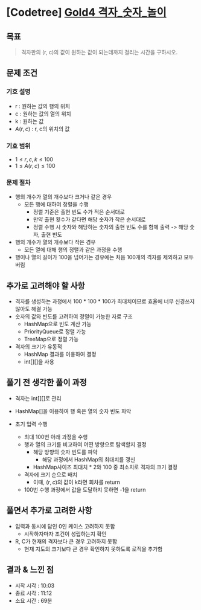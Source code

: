 # [Codetree] [Gold4 격자_숫자_놀이](https://www.codetree.ai/training-field/frequent-problems/matrix-number-play/description?page=2&pageSize=20)

## 목표
> 격자판의 (r, c)의 값이 원하는 값이 되는데까지 걸리는 시간을 구하시오.
## 문제 조건
### 기호 설명
* r : 원하는 값의 행의 위치
* c : 원하는 값의 열의 위치
* k : 원하는 값
* $A(r, c)$ : r, c의 위치의 값
### 기호 범위
* $1 \leq r, c, k \leq 100$
* $1 \leq A(r, c) \leq 100$
### 문제 절차
* 행의 개수가 열의 개수보다 크거나 같은 경우
  * 모든 행에 대하여 정렬을 수행
    * 정렬 기준은 출현 빈도 수가 적은 순서대로
    * 만약 출현 횟수가 같다면 해당 숫자가 작은 순서대로
    * 정렬 수행 시 숫자와 해당하는 숫자의 출현 빈도 수를 함께 출력 -> 해당 숫자, 출현 빈도
* 행의 개수가 열의 개수보다 작은 경우
  * 모든 열에 대해 행의 정렬과 같은 과정을 수행
* 행이나 열의 길이가 100을 넘어가는 경우에는 처음 100개의 격자를 제외하고 모두 버림

## 추가로 고려해야 할 사항
* 격자를 생성하는 과정에서 100 * 100 * 100가 최대치이므로 효율에 너무 신경쓰지 않아도 해결 가능
* 숫자의 값와 빈도를 고려하여 정렬이 가능한 자료 구조
  * HashMap으로 빈도 계산 가능
  * PriorityQueue로 정렬 가능
  * TreeMap으로 정렬 가능
* 격자의 크기가 유동적
  * HashMap 결과를 이용하여 결정
  * int[][]을 사용
## 풀기 전 생각한 풀이 과정
* 격자는 int[][]로 관리
* HashMap[]을 이용하여 행 혹은 열의 숫자 빈도 파악
  
* 초기 입력 수행
  * 최대 100번 아래 과정을 수행
  * 행과 열의 크기를 비교하여 어떤 방향으로 탐색할지 결정
    * 해당 방향의 숫자 빈도를 파악
      * 해당 과정에서 HashMap의 최대치를 갱신
    * HashMap사이즈 최대치 * 2와 100 중 최소치로 격자의 크기 결정
  * 격자에 크기 순으로 배치
    * 이때, $(r, c)$의 값이 k라면 회차를 return
  * 100번 수행 과정에서 값을 도달하지 못하면 -1을 return

## 풀면서 추가로 고려한 사항
* 입력과 동시에 답인 0인 케이스 고려하지 못함
  * 시작하자마자 조건이 성립하는지 확인
* R, C가 현재의 격자보다 큰 경우 고려하지 못함
  * 현재 지도의 크기보다 큰 경우 확인하지 못하도록 로직을 추가함

## 결과 & 느낀 점
* 시작 시각 : 10:03
* 종료 시각 : 11:12
* 소요 시간 : 69분
